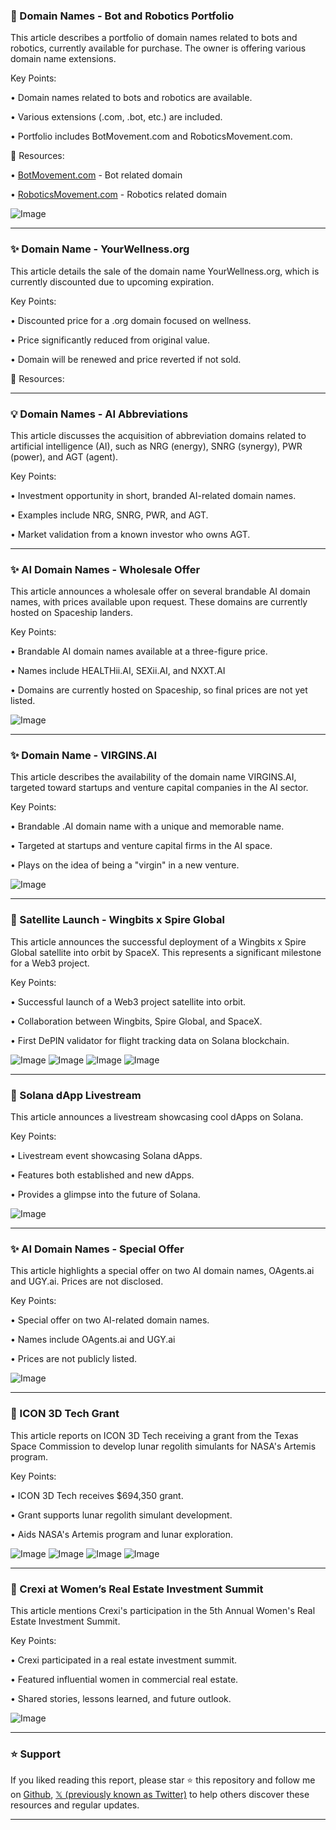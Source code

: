 ### 🚀 Domain Names - Bot and Robotics Portfolio

This article describes a portfolio of domain names related to bots and robotics, currently available for purchase.  The owner is offering various domain name extensions.

Key Points:

•  Domain names related to bots and robotics are available.


•  Various extensions (.com, .bot, etc.) are included.


•  Portfolio includes BotMovement.com and RoboticsMovement.com.


🔗 Resources:

• [BotMovement.com](http://BotMovement.com) - Bot related domain


• [RoboticsMovement.com](http://RoboticsMovement.com) - Robotics related domain


![Image](https://pbs.twimg.com/media/Gqr9d6QakAAidfG?format=jpg&name=small)

---
### ✨ Domain Name - YourWellness.org

This article details the sale of the domain name YourWellness.org, which is currently discounted due to upcoming expiration.

Key Points:

• Discounted price for a .org domain focused on wellness.


•  Price significantly reduced from original value.


• Domain will be renewed and price reverted if not sold.


🔗 Resources:


---
### 💡 Domain Names - AI Abbreviations

This article discusses the acquisition of abbreviation domains related to artificial intelligence (AI), such as NRG (energy), SNRG (synergy), PWR (power), and AGT (agent).

Key Points:

•  Investment opportunity in short, branded AI-related domain names.


•  Examples include NRG, SNRG, PWR, and AGT.


•  Market validation from a known investor who owns AGT.


---
### ✨ AI Domain Names - Wholesale Offer

This article announces a wholesale offer on several brandable AI domain names, with prices available upon request.  These domains are currently hosted on Spaceship landers.

Key Points:

• Brandable AI domain names available at a three-figure price.


•  Names include HEALTHii.AI, SEXii.AI, and NXXT.AI


• Domains are currently hosted on Spaceship, so final prices are not yet listed.

![Image](https://pbs.twimg.com/media/GqjRWGwWIAAteUk?format=jpg&name=small)

---
### ✨ Domain Name - VIRGINS.AI

This article describes the availability of the domain name VIRGINS.AI, targeted toward startups and venture capital companies in the AI sector.

Key Points:

•  Brandable .AI domain name with a unique and memorable name.


• Targeted at startups and venture capital firms in the AI space.


•  Plays on the idea of being a "virgin" in a new venture.


![Image](https://pbs.twimg.com/media/Gqheo2sbcAMvcSH?format=jpg&name=900x900)

---
### 🚀 Satellite Launch - Wingbits x Spire Global

This article announces the successful deployment of a Wingbits x Spire Global satellite into orbit by SpaceX.  This represents a significant milestone for a Web3 project.

Key Points:

• Successful launch of a Web3 project satellite into orbit.


• Collaboration between Wingbits, Spire Global, and SpaceX.


• First DePIN validator for flight tracking data on Solana blockchain.


![Image](https://pbs.twimg.com/media/GmQHDCWXAAETTO8?format=jpg&name=small)
![Image](https://pbs.twimg.com/media/GmQHDCWXgAEB78L?format=jpg&name=small)
![Image](https://pbs.twimg.com/media/GmEjUjuWIAAZffH?format=jpg&name=240x240)
![Image](https://pbs.twimg.com/media/GmEjUlAXMAAorjv?format=jpg&name=240x240)

---
### 🚀 Solana dApp Livestream

This article announces a livestream showcasing cool dApps on Solana.

Key Points:

• Livestream event showcasing Solana dApps.


•  Features both established and new dApps.


•  Provides a glimpse into the future of Solana.


![Image](https://pbs.twimg.com/media/GmV2-2sWoAEn18T?format=jpg&name=small)

---
### ✨ AI Domain Names - Special Offer

This article highlights a special offer on two AI domain names, OAgents.ai and UGY.ai.  Prices are not disclosed.

Key Points:

•  Special offer on two AI-related domain names.


•  Names include OAgents.ai and UGY.ai


• Prices are not publicly listed.



![Image](https://pbs.twimg.com/media/GpaZu6waMAAzY3i?format=jpg&name=small)

---
### 🤖 ICON 3D Tech Grant

This article reports on ICON 3D Tech receiving a grant from the Texas Space Commission to develop lunar regolith simulants for NASA's Artemis program.

Key Points:

• ICON 3D Tech receives $694,350 grant.


•  Grant supports lunar regolith simulant development.


• Aids NASA's Artemis program and lunar exploration.



![Image](https://pbs.twimg.com/media/Go06CWiXsAA8GXQ?format=jpg&name=360x360)
![Image](https://pbs.twimg.com/media/Go06CWwXQAEUNvs?format=jpg&name=360x360)
![Image](https://pbs.twimg.com/media/Go06CWjWcAAwezN?format=jpg&name=360x360)
![Image](https://pbs.twimg.com/media/Go06CWrWgAA2mdz?format=jpg&name=360x360)

---
### 🤖 Crexi at Women’s Real Estate Investment Summit

This article mentions Crexi's participation in the 5th Annual Women's Real Estate Investment Summit.

Key Points:

• Crexi participated in a real estate investment summit.


•  Featured influential women in commercial real estate.


• Shared stories, lessons learned, and future outlook.


![Image](https://pbs.twimg.com/media/GnJynrLawAE0Cfo.jpg)


---

### ⭐️ Support

If you liked reading this report, please star ⭐️ this repository and follow me on [Github](https://github.com/Drix10), [𝕏 (previously known as Twitter)](https://x.com/DRIX_10_) to help others discover these resources and regular updates.

---